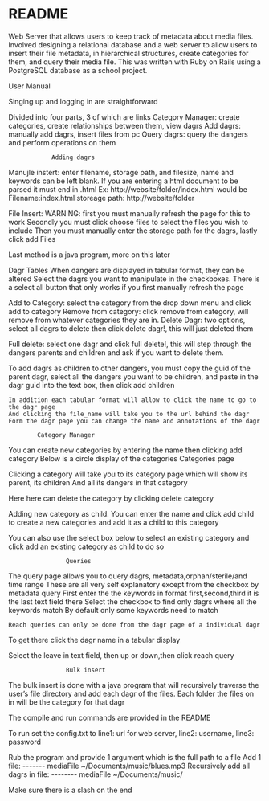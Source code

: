 # README

Web Server that allows users to keep track of metadata about media files. Involved designing a relational database and a web server to allow users to insert their file metadata, in hierarchical structures, create categories for them, and query their media file. This was written with Ruby on Rails using a PostgreSQL database as a school project.




User Manual

Singing up and logging in are straightforward

Divided into four parts, 3 of which are links
	Category Manager: create categories, create relationships between them, view dagrs
	Add dagrs: manually add dagrs, insert files from pc
	Query dagrs: query the dangers and perform operations on them

				Adding dagrs

Manujle instert:	enter filename, storage path, and filesize, name and keywords can be left blank. If you are entering a html document to be parsed it must end in .html
Ex: http://website/folder/index.html would be
Filename:index.html           storeage path: http://website/folder

File Insert:	WARNING: first you must manually refresh the page for this to work
	Secondly you must click choose files to select the files you wish to include
	Then you must manually enter the storage path for the dagrs, lastly click add Files

Last method is a java program, more on this later

Dagr Tables
When dangers are displayed in tabular format, they can be altered
Select the dagrs you want to manipulate in the checkboxes.
There is a select all button that only works if you first manually refresh the page

Add to Category: select the category from the drop down menu and click add to category
Remove from category: click remove from category, will remove from whatever categories they 	   	   are in.
Delete Dagr: two options, select all dagrs to delete then click delete dagr!, this will just deleted them

Full delete: select one dagr and click full delete!, this will step through the dangers parents and children and ask if you want to delete them.

To add dagrs as children to other dangers, you must copy the guid of the parent dagr, select all the dangers you want to be children, and paste in the dagr guid into the text box, then click add children

	In addition each tabular format will allow to click the name to go to the dagr page
	And clicking the file_name will take you to the url behind the dagr
	Form the dagr page you can change the name and annotations of the dagr

			Category Manager

You can create new categories by entering the name then clicking add category
Below is a circle display of the categories
						Categories page

Clicking a category will take you to its category page which will show its parent, its children
And all its dangers in that category

Here here can delete the category by clicking delete category

Adding new category as child. You can enter the name and click add child to create a new categories and add it as a child to this category

You can also use the select box below to select an existing category and click add an existing category as child to do so

					Queries
The query page allows you to query dagrs, metadata,orphan/sterile/and time range
These are all very self explanatory except from the checkbox by metadata query
First enter the the keywords in format first,second,third   it is the last text field there
Select the checkbox to find only dagrs where all the keywords match
By default only some keywords need to match

	Reach queries can only be done from the dagr page of a individual dagr
To get there click the dagr name in a tabular display

Select the leave in text field, then up or down,then click reach query

					Bulk insert
The bulk insert is done with a java program that will recursively traverse the user’s file directory and add each dagr of the files. Each folder the files on in will be the category for that dagr

The compile and run commands are provided in the README

To run set the config.txt to line1: url for web server, line2: username, line3: password

Rub the program and provide 1 argument which is the full path to a file
Add 1 file:                                                    ------- mediaFile ~/Documents/music/blues.mp3
Recursively add all dagrs in file:                 -------- mediaFile ~/Documents/music/

Make sure there is a slash on the end

